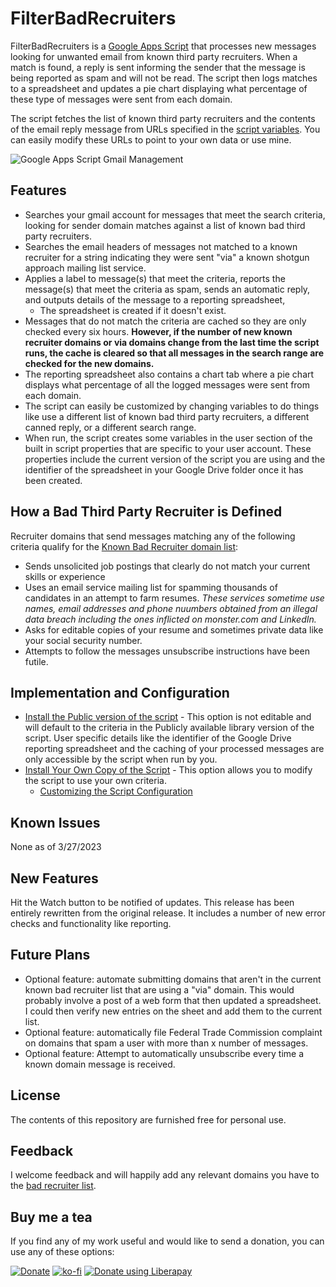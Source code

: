 # FilterBadRecruiters


FilterBadRecruiters is a [Google Apps Script](https://developers.google.com/apps-script/) that processes new messages looking for unwanted email from known third party recruiters.  When a match is found, a reply is sent informing the sender that the message is being reported as spam and will not be read. The script then logs matches to a spreadsheet and updates a pie chart displaying what percentage of these type of messages were sent from each domain. 

The script fetches the list of known third party recruiters and the contents of the email reply message from URLs specified in the [script variables](./userVariables.md).  You can easily modify these URLs to point to your own data or use mine.  

![Google Apps Script Gmail Management](https://img.shields.io/badge/Google%20Apps%20Script-Gmail%20Mgmt-orange)
## Features

* Searches your gmail account for messages that meet the search criteria, looking for sender domain matches against a list of known bad third party recruiters. 
* Searches the email headers of messages not matched to a known recruiter for a string indicating they were sent "via" a known shotgun approach mailing list service.
* Applies a label to message(s) that meet the criteria, reports the message(s) that meet the criteria as spam, sends an automatic reply, and outputs details of the message to a reporting spreadsheet,  
    * The spreadsheet is created if it doesn't exist.
* Messages that do not match the criteria are cached so they are only checked every six hours.  **However, if the number of new known recruiter domains or via domains change from the last time the script runs, the cache is cleared so that all messages in the search range are checked for the new domains.**
* The reporting spreadsheet also contains a chart tab where a pie chart displays what percentage of all the logged messages were sent from each domain.
* The script can easily be customized by changing variables to do things like use a different list of known bad third party recruiters, a different canned reply, or a different search range.  
* When run, the script creates some variables in the user section of the built in script properties that are specific to your user account.  These properties include the current version of the script you are using and the identifier of the spreadsheet in your Google Drive folder once it has been created.

## How a Bad Third Party Recruiter is Defined

Recruiter domains that send messages matching any of the following criteria qualify for the [Known Bad Recruiter domain list](./data/KnownBadRecruiters.txt):

* Sends unsolicited job postings that clearly do not match your current skills or experience
* Uses an email service mailing list for spamming thousands of candidates in an attempt to farm resumes.  _These services sometime use names, email addresses and phone nuumbers obtained from an illegal data breach including the ones inflicted on monster.com and LinkedIn._  
* Asks for editable copies of your resume and sometimes private data like your social security number.
* Attempts to follow the messages unsubscribe instructions have been futile.


## Implementation and Configuration

* [Install the Public version of the script](Install_Public.md) - This option is not editable and will default to the criteria in the Publicly available library version of the script.  User specific details like the identifier of the Google Drive reporting spreadsheet and the caching of your processed messages are only accessible by the script when run by you.
* [Install Your Own Copy of the Script](./Install_User.md) - This option allows you to  modify the script to use your own criteria.  
    * [Customizing the Script Configuration](./userVariables.md)


## Known Issues
None as of 3/27/2023

## New Features
Hit the Watch button to be notified of updates.  This release has been entirely rewritten from the original release.  It includes a number of new error checks and functionality like reporting.

## Future Plans

* Optional feature: automate submitting domains that aren't in the current known bad recruiter list that are using a "via" domain.  This would probably involve a post of a web form that then updated a spreadsheet.  I could then verify new entries on the sheet and add them to the current list.
* Optional feature: automatically file Federal Trade Commission complaint on domains that spam a user with more than x number of messages.  
* Optional feature: Attempt to automatically unsubscribe every time a known domain message is received.  

## License
The contents of this repository are furnished free for personal use.  

## Feedback
I welcome feedback and will happily add any relevant domains you have to the [bad recruiter list](./data/KnownBadRecruiters.txt).  


## Buy me a tea

If you find any of my work useful and would like to send a donation, you can use any of these options:

[![Donate](https://img.shields.io/badge/Donate-PayPal-blue.svg?logo=paypal&style=for-the-badge)](https://www.paypal.com/donate/?hosted_button_id=N3F3NR73HUAQJ)
[![ko-fi](https://ko-fi.com/img/githubbutton_sm.svg)](https://ko-fi.com/S6S1JNPTO)
[![Donate using Liberapay](https://liberapay.com/assets/widgets/donate.svg)](https://liberapay.com/lcreed/donate)
